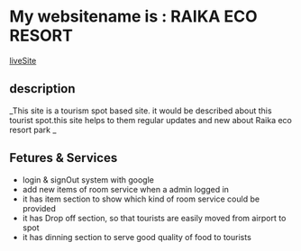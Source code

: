 # My websitename is : RAIKA ECO RESORT
[liveSite](https://raika-eco-resort.web.app/home)

## description
_This site is a tourism spot based site. it would be described about this tourist spot.this site helps to them regular updates and new about Raika eco resort park _


## Fetures & Services
- login & signOut system with google
- add new items of room service when a admin logged in
- it has item section to show which kind of room service could be provided
- it has Drop off section, so that tourists are easily moved from airport to spot
- it has dinning section to serve good quality of food to tourists
